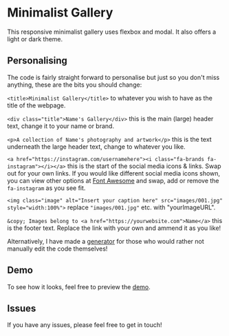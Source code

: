 # Minimalist Gallery
This responsive minimalist gallery uses flexbox and modal. It also offers a light or dark theme. 

## Personalising
The code is fairly straight forward to personalise but just so you don't miss anything, these are the bits you should change:

`<title>Minimalist Gallery</title>` to whatever you wish to have as the title of the webpage.

`<div class="title">Name's Gallery</div>` this is the main (large) header text, change it to your name or brand.

`<p>A collection of Name's photography and artwork</p>` this is the text underneath the large header text, change to whatever you like.

`<a href="https://instagram.com/usernamehere"><i class="fa-brands fa-instagram"></i></a>` this is the start of the social media icons & links. Swap out for your own links. If you would like different social media icons shown, you can view other options at [Font Awesome](https://fontawesome.com/icons) and swap, add or remove the `fa-instagram` as you see fit.

`<img class="image" alt="Insert your caption here" src="images/001.jpg" style="width:100%">` replace `"images/001.jpg"` etc. with "yourImageURL".

`&copy; Images belong to <a href="https://yourwebsite.com">Name</a>` this is the footer text. Replace the link with your own and ammend it as you like!

Alternatively, I have made a [generator](https://coreycaird.com/generators/minimalist-gallery/) for those who would rather not manually edit the code themselves!

## Demo
To see how it looks, feel free to preview the [demo](https://coreycaird.com/minimalist-gallery/).

## Issues
If you have any issues, please feel free to get in touch! 
